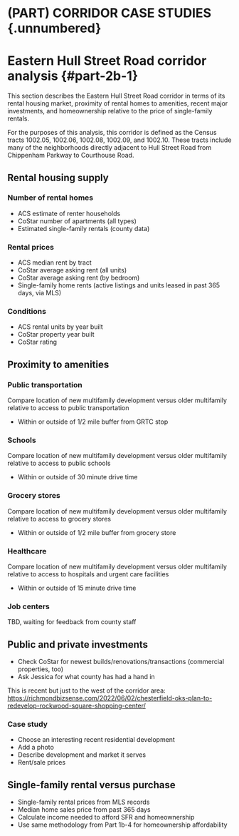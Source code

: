 # (PART) CORRIDOR CASE STUDIES {.unnumbered}

# Eastern Hull Street Road corridor analysis {#part-2b-1}



This section describes the Eastern Hull Street Road corridor in terms of its rental housing market, proximity of rental homes to amenities, recent major investments, and homeownership relative to the price of single-family rentals.

For the purposes of this analysis, this corridor is defined as the Census tracts 1002.05, 1002.06, 1002.08, 1002.09, and 1002.10. These tracts include many of the neighborhoods directly adjacent to Hull Street Road from Chippenham Parkway to Courthouse Road.



## Rental housing supply

### Number of rental homes

- ACS estimate of renter households
- CoStar number of apartments (all types)
- Estimated single-family rentals (county data)

### Rental prices

- ACS median rent by tract
- CoStar average asking rent (all units)
- CoStar average asking rent (by bedroom)
- Single-family home rents (active listings and units leased in past 365 days, via MLS)

### Conditions

- ACS rental units by year built
- CoStar property year built
- CoStar rating

## Proximity to amenities

### Public transportation

Compare location of new multifamily development versus older multifamily relative to access to public transportation

- Within or outside of 1/2 mile buffer from GRTC stop

### Schools

Compare location of new multifamily development versus older multifamily relative to access to public schools

- Within or outside of 30 minute drive time

### Grocery stores

Compare location of new multifamily development versus older multifamily relative to access to grocery stores

- Within or outside of 1/2 mile buffer from grocery store

### Healthcare

Compare location of new multifamily development versus older multifamily relative to access to hospitals and urgent care facilities

- Within or outside of 15 minute drive time

### Job centers

TBD, waiting for feedback from county staff

## Public and private investments

- Check CoStar for newest builds/renovations/transactions (commercial properties, too)
- Ask Jessica for what county has had a hand in

This is recent but just to the west of the corridor area:
https://richmondbizsense.com/2022/06/02/chesterfield-oks-plan-to-redevelop-rockwood-square-shopping-center/

### Case study

- Choose an interesting recent residential development
- Add a photo
- Describe development and market it serves
- Rent/sale prices

## Single-family rental versus purchase

- Single-family rental prices from MLS records
- Median home sales price from past 365 days
- Calculate income needed to afford SFR and homeownership
- Use same methodology from Part 1b-4 for homeownership affordability
